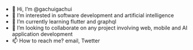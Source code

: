- 👋 Hi, I’m @gachuigachui
- 👀 I’m interested in software development and artificial intelligence
- 🌱 I’m currently learning flutter and graphql
- 💞️ I’m looking to collaborate on any project involving web, mobile and AI application development
- 📫 How to reach me? email, Twetter

<!---
gachuigachui/gachuigachui is a ✨ special ✨ repository because its `README.md` (this file) appears on your GitHub profile.
You can click the Preview link to take a look at your changes.
--->
